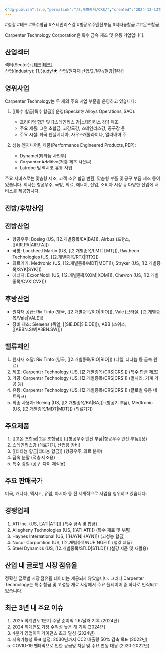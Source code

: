 ```yaml
---
{"dg-publish":true,"permalink":"/2.개별종목/CRS/","created":"2024-12-13T22:02:44.409+09:00","updated":"2025-06-03T20:05:58.493+09:00"}
---
```


#철강 #테크 #특수합금 #스테인리스강 #항공우주엔진부품 #티타늄합금 #고온초합금


Carpenter Technology Corporation은 특수 금속 제조 및 유통 기업입니다.

## 산업섹터

섹터(Sector): [[테크\|테크]](Technology)  
산업(Industry): [[1.Study/★ 산업/원자재 산업/2.철강/철강\|철강]](Steel)

## 영위사업

Carpenter Technology는 두 개의 주요 사업 부문을 운영하고 있습니다:

1. [[특수 합금\|특수 합금]] 운영(Specialty Alloys Operations, SAO):
    
    - 프리미엄 합금 및 [[스테인리스 강\|스테인리스 강]] 제조
    - 주요 제품: 고온 초합금, 고강도강, 스테인리스강, 공구강 등
    - 주요 시설: 미국 펜실베니아, 사우스캐롤라이나, 앨라배마 주
    
2. 성능 엔지니어링 제품(Performance Engineered Products, PEP):
    
    - Dynamet(티타늄 사업부)
    - Carpenter Additive(적층 제조 사업부)
    - Latrobe 및 멕시코 유통 사업
    

주요 서비스로는 맞춤형 제조, 고객 소유 합금 변환, 맞춤형 부품 및 공구 부품 제조 등이 있습니다. 회사는 항공우주, 국방, 의료, 에너지, 산업, 소비자 시장 등 다양한 산업에 서비스를 제공합니다.

## 전방/후방산업

## 전방산업

- 항공우주: Boeing (US, [[2.개별종목/BA\|BA]]), Airbus (프랑스, [[AIR.PA\|AIR.PA]])
- 국방: Lockheed Martin (US, [[2.개별종목/LMT\|LMT]]), Raytheon Technologies (US, [[2.개별종목/RTX\|RTX]])
- 의료기기: Medtronic (US, [[2.개별종목/MDT\|MDT]]), Stryker (US, [[2.개별종목/SYK\|SYK]])
- 에너지: ExxonMobil (US, [[2.개별종목/XOM\|XOM]]), Chevron (US, [[2.개별종목/CVX\|CVX]])

## 후방산업

- 원자재 공급: Rio Tinto (영국, [[2.개별종목/RIO\|RIO]]), Vale (브라질, [[2.개별종목/Vale\|VALE]])
- 장비 제조: Siemens (독일, [[SIE.DE\|SIE.DE]]), ABB (스위스, [[ABBN.SW\|ABBN.SW]])

## 밸류체인

1. 원자재 조달: Rio Tinto (영국, [[2.개별종목/RIO\|RIO]]) (니켈, 티타늄 등 금속 원료)
2. 제조: Carpenter Technology (US, [[2.개별종목/CRS\|CRS]]) (특수 합금 제조)
3. 가공: Carpenter Technology (US, [[2.개별종목/CRS\|CRS]]) (열처리, 기계 가공 등)
4. 유통: Carpenter Technology (US, [[2.개별종목/CRS\|CRS]]) (글로벌 유통 네트워크)
5. 최종 사용자: Boeing (US, [[2.개별종목/BA\|BA]]) (항공기 부품), Medtronic (US, [[2.개별종목/MDT\|MDT]]) (의료기기)

## 주요제품

1. [[고온 초합금\|고온 초합금]] ([[항공우주 엔진 부품\|항공우주 엔진 부품]]용)
2. 스테인리스강 (의료기기, 산업용 장비)
3. [[티타늄 합금\|티타늄 합금]] (항공우주, 의료 분야)
4. 금속 분말 (적층 제조용)
5. 특수 강철 (공구, 다이 제작용)

## 주요 판매국가

미국, 캐나다, 멕시코, 유럽, 아시아 등 전 세계적으로 사업을 영위하고 있습니다.

## 경쟁업체

1. ATI Inc. (US, [[ATI\|ATI]]) (특수 금속 및 합금)
2. Allegheny Technologies (US, [[ATI\|ATI]]) (특수 재료 및 부품)
3. Haynes International (US, [[HAYN\|HAYN]]) (고성능 합금)
4. Nucor Corporation (US, [[2.개별종목/NUE\|NUE]]) (철강 제품)
5. Steel Dynamics (US, [[2.개별종목/STLD\|STLD]]) (철강 제품 및 재활용)

## 산업 내 글로벌 시장 점유율

정확한 글로벌 시장 점유율 데이터는 제공되지 않았습니다. 그러나 Carpenter Technology는 특수 합금 및 고성능 재료 시장에서 주요 플레이어 중 하나로 인식되고 있습니다.

## 최근 3년 내 주요 이슈

1. 2025 회계연도 1분기 주당 순이익 1.67달러 기록 (2024년)
2. 2024 회계연도 가장 수익성 높은 해 기록 (2024년)
3. 4분기 영업이익 가이던스 초과 달성 (2024년)
4. 지속가능성 목표 설정: 2030년까지 CO2 배출량 50% 감축 목표 (2022년)
5. COVID-19 팬데믹으로 인한 공급망 차질 및 수요 변동 대응 (2020-2022년)